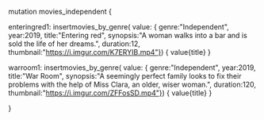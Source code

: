 mutation movies_independent {

 enteringred1: insertmovies_by_genre(
    value: { 
      genre:"Independent", 
      year:2019,
      title:"Entering red",
      synopsis:"A woman walks into a bar and is sold the life of her dreams.",
      duration:12,
      thumbnail:"https://i.imgur.com/K7ERYIB.mp4"}) {
    value{title}
  }

  warroom1: insertmovies_by_genre(
    value: { 
      genre:"Independent", 
      year:2019,
      title:"War Room",
      synopsis:"A seemingly perfect family looks to fix their problems with the help of Miss Clara, an older, wiser woman.",
      duration:120,
      thumbnail:"https://i.imgur.com/ZFFosSD.mp4"}) {
    value{title}
  }
  
}